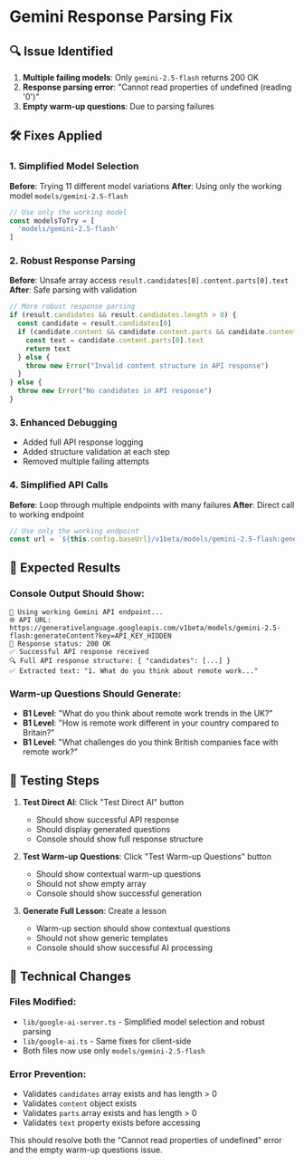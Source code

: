 # Gemini Response Parsing Fix

## 🔍 **Issue Identified**
1. **Multiple failing models**: Only `gemini-2.5-flash` returns 200 OK
2. **Response parsing error**: "Cannot read properties of undefined (reading '0')" 
3. **Empty warm-up questions**: Due to parsing failures

## 🛠️ **Fixes Applied**

### 1. **Simplified Model Selection**
**Before**: Trying 11 different model variations
**After**: Using only the working model `models/gemini-2.5-flash`

```typescript
// Use only the working model
const modelsToTry = [
  'models/gemini-2.5-flash'
]
```

### 2. **Robust Response Parsing**
**Before**: Unsafe array access `result.candidates[0].content.parts[0].text`
**After**: Safe parsing with validation

```typescript
// More robust response parsing
if (result.candidates && result.candidates.length > 0) {
  const candidate = result.candidates[0]
  if (candidate.content && candidate.content.parts && candidate.content.parts.length > 0) {
    const text = candidate.content.parts[0].text
    return text
  } else {
    throw new Error("Invalid content structure in API response")
  }
} else {
  throw new Error("No candidates in API response")
}
```

### 3. **Enhanced Debugging**
- Added full API response logging
- Added structure validation at each step
- Removed multiple failing attempts

### 4. **Simplified API Calls**
**Before**: Loop through multiple endpoints with many failures
**After**: Direct call to working endpoint

```typescript
// Use only the working endpoint
const url = `${this.config.baseUrl}/v1beta/models/gemini-2.5-flash:generateContent?key=${this.config.apiKey}`
```

## 🧪 **Expected Results**

### Console Output Should Show:
```
🔗 Using working Gemini API endpoint...
🌐 API URL: https://generativelanguage.googleapis.com/v1beta/models/gemini-2.5-flash:generateContent?key=API_KEY_HIDDEN
📡 Response status: 200 OK
✅ Successful API response received
🔍 Full API response structure: { "candidates": [...] }
✅ Extracted text: "1. What do you think about remote work..."
```

### Warm-up Questions Should Generate:
- **B1 Level**: "What do you think about remote work trends in the UK?"
- **B1 Level**: "How is remote work different in your country compared to Britain?"
- **B1 Level**: "What challenges do you think British companies face with remote work?"

## 🎯 **Testing Steps**

1. **Test Direct AI**: Click "Test Direct AI" button
   - Should show successful API response
   - Should display generated questions
   - Console should show full response structure

2. **Test Warm-up Questions**: Click "Test Warm-up Questions" button
   - Should show contextual warm-up questions
   - Should not show empty array
   - Console should show successful generation

3. **Generate Full Lesson**: Create a lesson
   - Warm-up section should show contextual questions
   - Should not show generic templates
   - Console should show successful AI processing

## 🔧 **Technical Changes**

### Files Modified:
- `lib/google-ai-server.ts` - Simplified model selection and robust parsing
- `lib/google-ai.ts` - Same fixes for client-side
- Both files now use only `models/gemini-2.5-flash`

### Error Prevention:
- Validates `candidates` array exists and has length > 0
- Validates `content` object exists
- Validates `parts` array exists and has length > 0
- Validates `text` property exists before accessing

This should resolve both the "Cannot read properties of undefined" error and the empty warm-up questions issue.